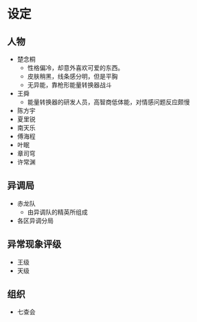 # 设定

## 人物

- 楚念桐
  - 性格偏冷，却意外喜欢可爱的东西。
  - 皮肤稍黑，线条感分明，但是平胸
  - 无异能，靠枪形能量转换器战斗
- 王舜
  - 能量转换器的研发人员，高智商低体能，对情感问题反应颇慢
- 陈方宇
- 夏里锐
- 南天乐
- 傅海程
- 叶眠
- 章司穹
- 许常渊

## 异调局

- 赤龙队
  - 由异调队的精英所组成
- 各区异调分局

## 异常现象评级

- 王级
- 天级

## 组织

- 七查会

